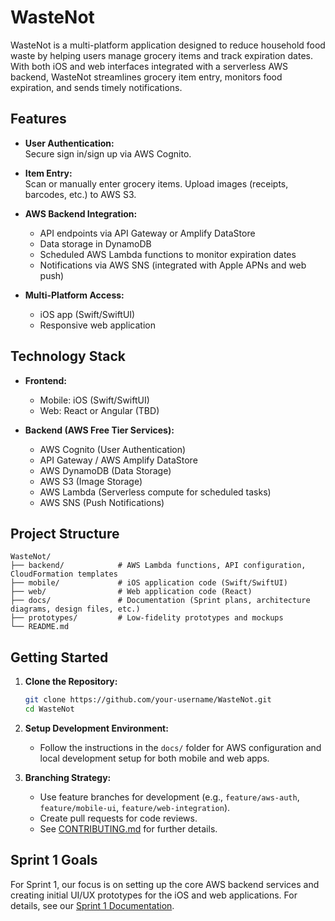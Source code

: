 # WasteNot

WasteNot is a multi-platform application designed to reduce household food waste by helping users manage grocery items and track expiration dates. With both iOS and web interfaces integrated with a serverless AWS backend, WasteNot streamlines grocery item entry, monitors food expiration, and sends timely notifications.

## Features

- **User Authentication:**  
  Secure sign in/sign up via AWS Cognito.

- **Item Entry:**  
  Scan or manually enter grocery items. Upload images (receipts, barcodes, etc.) to AWS S3.

- **AWS Backend Integration:**

  - API endpoints via API Gateway or Amplify DataStore
  - Data storage in DynamoDB
  - Scheduled AWS Lambda functions to monitor expiration dates
  - Notifications via AWS SNS (integrated with Apple APNs and web push)

- **Multi-Platform Access:**
  - iOS app (Swift/SwiftUI)
  - Responsive web application

## Technology Stack

- **Frontend:**

  - Mobile: iOS (Swift/SwiftUI)
  - Web: React or Angular (TBD)

- **Backend (AWS Free Tier Services):**
  - AWS Cognito (User Authentication)
  - API Gateway / AWS Amplify DataStore
  - AWS DynamoDB (Data Storage)
  - AWS S3 (Image Storage)
  - AWS Lambda (Serverless compute for scheduled tasks)
  - AWS SNS (Push Notifications)

## Project Structure

```
WasteNot/
├── backend/            # AWS Lambda functions, API configuration, CloudFormation templates
├── mobile/             # iOS application code (Swift/SwiftUI)
├── web/                # Web application code (React)
├── docs/               # Documentation (Sprint plans, architecture diagrams, design files, etc.)
├── prototypes/         # Low-fidelity prototypes and mockups
└── README.md
```

## Getting Started

1. **Clone the Repository:**

   ```bash
   git clone https://github.com/your-username/WasteNot.git
   cd WasteNot
   ```

2. **Setup Development Environment:**

   - Follow the instructions in the `docs/` folder for AWS configuration and local development setup for both mobile and web apps.

3. **Branching Strategy:**
   - Use feature branches for development (e.g., `feature/aws-auth`, `feature/mobile-ui`, `feature/web-integration`).
   - Create pull requests for code reviews.
   - See [CONTRIBUTING.md](CONTRIBUTING.md) for further details.

## Sprint 1 Goals

For Sprint 1, our focus is on setting up the core AWS backend services and creating initial UI/UX prototypes for the iOS and web applications. For details, see our [Sprint 1 Documentation](docs/Sprint1.md).
